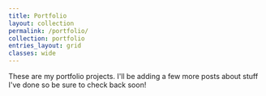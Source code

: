 ```yaml
---
title: Portfolio
layout: collection
permalink: /portfolio/
collection: portfolio
entries_layout: grid
classes: wide
---
```


These are my portfolio projects. I'll be adding a few more posts about stuff I've done so be sure to check back soon! 
